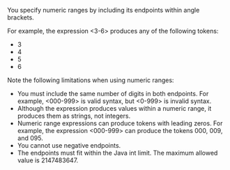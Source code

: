 You specify numeric ranges by including its endpoints within angle brackets.

For example, the expression &lt;3-6&gt; produces any of the following tokens:

- 3
- 4
- 5
- 6

Note the following limitations when using numeric ranges:

- You must include the same number of digits in both endpoints. For example, &lt;000-999&gt; is valid syntax, but &lt;0-999&gt; is invalid syntax.
- Although the expression produces values within a numeric range, it produces them as strings, not integers.
- Numeric range expressions can produce tokens with leading zeros. For example, the expression &lt;000-999&gt; can produce the tokens 000, 009, and 095.
- You cannot use negative endpoints.
- The endpoints must fit within the Java int limit. The maximum allowed value is 2147483647.
